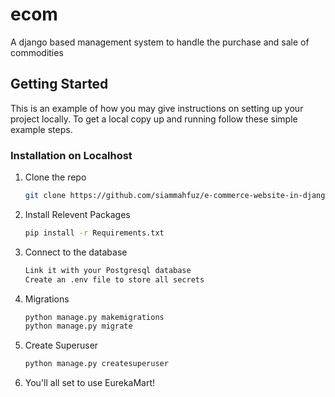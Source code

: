 # ecom
A django  based management system to handle the purchase and sale of commodities 

<!-- GETTING STARTED -->
## Getting Started

This is an example of how you may give instructions on setting up your project locally.
To get a local copy up and running follow these simple example steps.

### Installation on Localhost

1. Clone the repo
   ```sh
   git clone https://github.com/siammahfuz/e-commerce-website-in-django
   ```
2. Install Relevent Packages
   ```sh
   pip install -r Requirements.txt 
   ```
3. Connect to the database 
   ```sh
   Link it with your Postgresql database
   Create an .env file to store all secrets
   ```
4. Migrations 
   ```sh
   python manage.py makemigrations
   python manage.py migrate
   ```
5. Create Superuser
   ```sh
   python manage.py createsuperuser
   ```
6. You'll all set to use EurekaMart!
